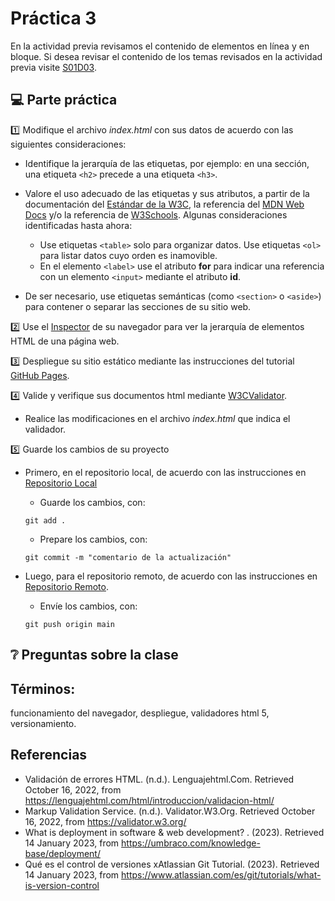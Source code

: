 # Práctica 3


En la actividad previa revisamos el contenido de elementos en línea y en bloque. Si desea revisar el contenido de los temas revisados en la actividad previa visite [S01D03](https://github.com/Bootcamp-Espol/FSD01/tree/main/S01D03/previa).

<a name="practica"> </a>

## 💻 Parte práctica

:one:  Modifique el archivo _index.html_ con sus datos de acuerdo con las siguientes consideraciones:

* Identifique la jerarquía de las etiquetas, por ejemplo: en una sección, una etiqueta `<h2>` precede a una etiqueta `<h3>`.  
* Valore el uso adecuado de las etiquetas y sus atributos, a partir de la documentación del [Estándar de la W3C](https://html.spec.whatwg.org/multipage/), la referencia del [MDN Web Docs](https://developer.mozilla.org/es/docs/Web/HTML/Element) y/o la referencia de [W3Schools](https://www.w3schools.com/tags/default.asp). Algunas consideraciones identificadas hasta ahora:

  + Use etiquetas `<table>` solo para organizar datos. Use etiquetas `<ol>` para listar datos cuyo orden es inamovible.
  + En el elemento `<label>` use el atributo **for** para indicar una referencia con un elemento `<input>` mediante el atributo **id**. 

* De ser necesario, use etiquetas semánticas (como `<section>` o `<aside>`) para contener o separar las secciones de su sitio web.

:two:     Use el [Inspector](https://carontestudio.com/blog/que-es-el-inspector-de-elementos-y-como-se-utiliza/) de su navegador para ver la jerarquía de elementos HTML de una página web.

:three:   Despliegue su sitio estático mediante las instrucciones del tutorial [GitHub Pages](https://github.com/Bootcamp-Espol/Tutoriales/tree/main/github_pages).

:four: Valide y verifique sus documentos html mediante [W3CValidator](https://validator.w3.org/).

* Realice las modificaciones en el archivo _index.html_ que indica el validador.

:five: Guarde los cambios de su proyecto 

* Primero, en el repositorio local, de acuerdo con las instrucciones en [Repositorio Local](https://github.com/Bootcamp-Espol/Tutoriales/blob/main/git/README.md#repositorio-local)

  + Guarde los cambios, con:

  ```
  git add .
  ```

  + Prepare los cambios, con:

  ```
  git commit -m "comentario de la actualización"
  ```

* Luego, para el repositorio remoto, de acuerdo con las instrucciones en [Repositorio Remoto](https://github.com/Bootcamp-Espol/Tutoriales/blob/main/git/README.md#repositorio-remoto). 

  + Envíe los cambios, con:

  ```
  git push origin main
  ```



<a name="preg_sobre_clases"></a>

## :grey_question: Preguntas sobre la clase

<a name="terminos"></a>

## Términos:

funcionamiento del navegador, despliegue, validadores html 5, versionamiento.

<a name="referencias"></a>

## Referencias

* Validación de errores HTML. (n.d.). Lenguajehtml.Com. Retrieved October 16, 2022, from https://lenguajehtml.com/html/introduccion/validacion-html/
* Markup Validation Service. (n.d.). Validator.W3.Org. Retrieved October 16, 2022, from https://validator.w3.org/
* What is deployment in software & web development? . (2023). Retrieved 14 January 2023, from https://umbraco.com/knowledge-base/deployment/
* Qué es el control de versiones xAtlassian Git Tutorial. (2023). Retrieved 14 January 2023, from https://www.atlassian.com/es/git/tutorials/what-is-version-control